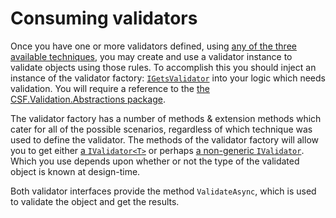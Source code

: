 # Consuming validators

Once you have one or more validators defined, using [any of the three available techniques], you may create and use a validator instance to validate objects using those rules.
To accomplish this you should inject an instance of the validator factory: [`IGetsValidator`] into your logic which needs validation.
You will require a reference to the [the CSF.Validation.Abstractions package].

The validator factory has a number of methods & extension methods which cater for all of the possible scenarios, regardless of which technique was used to define the validator.
The methods of the validator factory will allow you to get either [a `IValidator<T>`] or perhaps [a non-generic `IValidator`].
Which you use depends upon whether or not the type of the validated object is known at design-time.

Both validator interfaces provide the method `ValidateAsync`, which is used to validate the object and get the results.

[any of the three available techniques]:WritingValidators/index.md#creating-a-validator-from-some-rules
[`IGetsValidator`]:xref:CSF.Validation.IGetsValidator
[the CSF.Validation.Abstractions package]:https://www.nuget.org/packages/CSF.Validation.Abstractions
[a `IValidator<T>`]:xref:CSF.Validation.IValidator`1
[a non-generic `IValidator`]:xref:CSF.Validation.IValidator